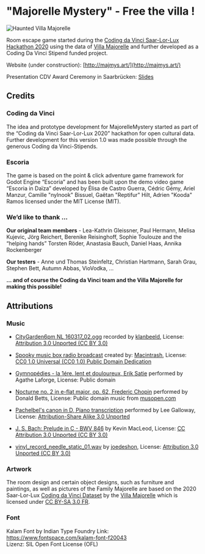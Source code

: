 # "Majorelle Mystery" - Free the villa !

![Haunted Villa Majorelle](https://media.giphy.com/media/gHhnciHpylggmI4TjH/giphy.gif)

Room escape game started during the [Coding da Vinci Saar-Lor-Lux Hackathon 2020](https://codingdavinci.de/events/saar-lor-lux/) using the data of [Villa Majorelle](https://musee-ecole-de-nancy.nancy.fr/la-villa-majorelle-2887.html) and further developed as a Coding Da Vinci Stipend funded project.

Website (under construction): [http://majmys.art/](http://majmys.art/)

Presentation CDV Award Ceremony in Saarbrücken: [Slides](AwardCeremony.pdf)

## Credits

### Coding da Vinci

The idea and prototype development for MajorelleMystery started as part of the “Coding da Vinci Saar-Lor-Lux 2020” hackathon for open cultural data. Further development for this version 1.0 was made possible through the generous Coding da Vinci-Stipends.

### Escoria

The game is based on the point & click adventure game framework for Godot Engine “Escoria” and has been built upon the demo video game “Escoria in Daïza” developed by Élisa de Castro Guerra, Cédric Gémy, Ariel Manzur, Camille "nylnook" Bissuel, Gaëtan "Reptifur" Hilt, Adrien "Kooda" Ramos licensed under the MIT License (MIT).

### We’d like to thank ...

**Our original team members** - Lea-Kathrin Gleissner, Paul Hermann, Melisa Kujevic, Jörg Reichert, Berenike Reisinghoff, Sophie Toulouze
and the “helping hands” Torsten Röder, Anastasia Bauch, Daniel Haas, Annika Rockenberger

**Our testers** - Anne und Thomas Steinfeltz, Christian Hartmann, Sarah Grau, Stephen Bett, Autumn Abbas, VioVodka, ...

**… and of course the Coding da Vinci team and the Villa Majorelle for making this possible!**

## Attributions

### Music

* [CityGarden6pm NL 160317_02.ogg](https://freesound.org/people/klankbeeld/sounds/340073/#) recorded by [klanbeeld](http://freesound.org/people/klankbeeld/), 
License: [Attribution 3.0 Unported (CC BY 3.0)](https://creativecommons.org/licenses/by/3.0/)

* [Spooky music box radio broadcast](https://freesound.org/people/Macintrash/sounds/258174/) created by: [Macintrash](https://freesound.org/people/Macintrash/), 
License: [CC0 1.0 Universal (CC0 1.0) Public Domain Dedication](https://creativecommons.org/publicdomain/zero/1.0/)

* [Gymnopédies - la 1ére. lent et douloureux, Erik Satie](https://commons.wikimedia.org/wiki/File:Erik_Satie_-_gymnopedies_-_la_1_ere._lent_et_douloureux.ogg) performed by Agathe Laforge, License: Public domain

* [Nocturne no. 2 in e-flat major, op. 62, Frederic Chopin](https://upload.wikimedia.org/wikipedia/commons/2/2c/Frederic_Chopin_-_nocturne_no._2_in_e_flat_major%2C_op._62.ogg) performed by Donald Betts, License: Public domain music from [musopen.com](musopen.com)

* [Pachelbel's canon in D, Piano transcription](https://commons.wikimedia.org/wiki/File:Pachelbel%27s_Canon.ogg) performed by Lee Galloway, License: [Attribution-Share Alike 3.0 Unported](https://creativecommons.org/licenses/by-sa/3.0/deed.en)

* [J. S. Bach: Prelude in C - BWV 846](https://freemusicarchive.org/music/Kevin_MacLeod/Classical_Sampler/Prelude_in_C_-_BWV_846) by Kevin MacLeod, License: [CC Attribution 3.0 Unported (CC BY 3.0)](https://creativecommons.org/licenses/by/3.0/)

* [vinyl_record_needle_static_01.wav](https://freesound.org/people/joedeshon/sounds/140295/#)  by [joedeshon](https://freesound.org/people/joedeshon/), License: [Attribution 3.0 Unported (CC BY 3.0)](https://creativecommons.org/licenses/by/3.0/)

### Artwork

The room design and certain object designs, such as furniture and paintings, as well as pictures of the Family Majorelle are based on the 2020 Saar-Lor-Lux [Coding da Vinci Dataset](https://codingdavinci.de/de/daten/villa-majorelle-nancy) by the [Villa Majorelle](https://musee-ecole-de-nancy.nancy.fr/la-villa-majorelle-2887.html) which is licensed under [CC BY-SA 3.0 FR](https://creativecommons.org/licenses/by-sa/3.0/fr/deed.en).

### Font

Kalam Font by Indian Type Foundry
Link: https://www.fontspace.com/kalam-font-f20043  
Lizenz: SIL Open Font License (OFL)
